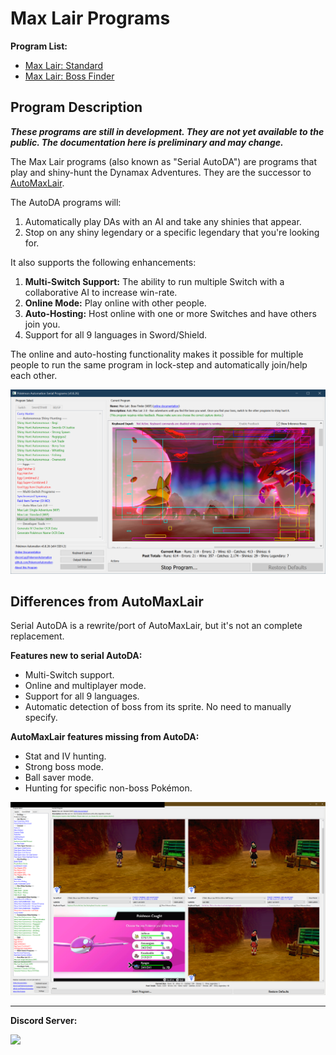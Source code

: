# Max Lair Programs

**Program List:**
- [Max Lair: Standard](MaxLair-Standard.md)
- [Max Lair: Boss Finder](MaxLair-BossFinder.md)


## Program Description

***These programs are still in development. They are not yet available to the public. The documentation here is preliminary and may change.***

The Max Lair programs (also known as "Serial AutoDA") are programs that play and shiny-hunt the Dynamax Adventures. They are the successor to [AutoMaxLair](https://github.com/PokemonAutomation/AutoMaxLair).

The AutoDA programs will:

1. Automatically play DAs with an AI and take any shinies that appear.
2. Stop on any shiny legendary or a specific legendary that you're looking for.

It also supports the following enhancements:

1. **Multi-Switch Support:** The ability to run multiple Switch with a collaborative AI to increase win-rate.
2. **Online Mode:** Play online with other people.
3. **Auto-Hosting:** Host online with one or more Switches and have others join you.
4. Support for all 9 languages in Sword/Shield.

The online and auto-hosting functionality makes it possible for multiple people to run the same program in lock-step and automatically join/help each other.

<img src="images/MaxLair-0.png">

## Differences from AutoMaxLair

Serial AutoDA is a rewrite/port of AutoMaxLair, but it's not an complete replacement.

**Features new to serial AutoDA:**
- Multi-Switch support.
- Online and multiplayer mode.
- Support for all 9 languages.
- Automatic detection of boss from its sprite. No need to manually specify.

**AutoMaxLair features missing from AutoDA:**
- Stat and IV hunting.
- Strong boss mode.
- Ball saver mode.
- Hunting for specific non-boss Pokémon.

<img src="images/MaxLair-1.png">


<hr>

**Discord Server:** 

[<img src="https://canary.discordapp.com/api/guilds/695809740428673034/widget.png?style=banner2">](https://discord.gg/cQ4gWxN)



